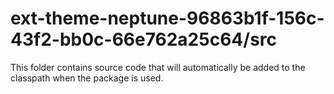 # ext-theme-neptune-96863b1f-156c-43f2-bb0c-66e762a25c64/src

This folder contains source code that will automatically be added to the classpath when
the package is used.
